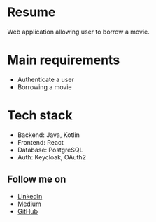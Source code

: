 # Resume
Web application allowing user to borrow a movie.

# Main requirements
- Authenticate a user 
- Borrowing a movie

# Tech stack
- Backend: Java, Kotlin
- Frontend: React
- Database: PostgreSQL
- Auth: Keycloak, OAuth2

## Follow me on 
- [LinkedIn](https://www.linkedin.com/in/alex-sieyadjeu)
- [Medium](https://stackalbrains.com/)
- [GitHub](https://https://github.com/alexlionnel)